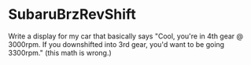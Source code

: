 # SubaruBrzRevShift
 
Write a display for my car that basically says
"Cool, you're in 4th gear @ 3000rpm. If you downshifted into 3rd gear, you'd want to be going 3300rpm." (this math is wrong.)
